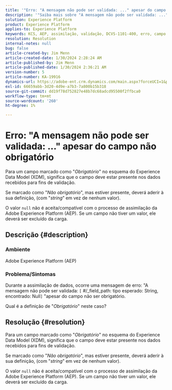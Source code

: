 ```yaml
---
title: '"Erro: "A mensagem não pode ser validada: ..." apesar do campo não obrigatório'''
description: '"Saiba mais sobre "A mensagem não pode ser validada: ..." apesar do erro de campo não obrigatório no Adobe Experience Platform.'''
solution: Experience Platform
product: Experience Platform
applies-to: Experience Platform
keywords: KCS, AEP, assimilação, validação, DCVS-1101-400, erro, campo não obrigatório, mensagem não pode ser validada, Perguntas frequentes, Adobe Experience Platform
resolution: Resolution
internal-notes: null
bug: false
article-created-by: Jim Menn
article-created-date: 1/30/2024 2:28:24 AM
article-published-by: Jim Menn
article-published-date: 1/30/2024 2:36:21 AM
version-number: 5
article-number: KA-19916
dynamics-url: https://adobe-ent.crm.dynamics.com/main.aspx?forceUCI=1&pagetype=entityrecord&etn=knowledgearticle&id=c08bfe39-17bf-ee11-9079-6045bd006268
exl-id: 66659abb-3d20-4d9e-a7b3-7a800b15b318
source-git-commit: dd19f78d752827e48b7dc68adcd95500f2ffbca0
workflow-type: tm+mt
source-wordcount: '260'
ht-degree: 1%

---
```


# Erro: &quot;A mensagem não pode ser validada: ...&quot; apesar do campo não obrigatório


Para um campo marcado como &quot;*Obrigatório*&quot; no esquema do Experience Data Model (XDM), significa que o campo deve estar presente nos dados recebidos para fins de validação.

Se marcado como &quot;*Não obrigatório*&quot;, mas estiver presente, deverá aderir à sua definição, (com &quot;*string*&quot;<b> </b>em vez de nenhum valor).

O valor `null` não é aceita/compatível com o processo de assimilação da Adobe Experience Platform (AEP). Se um campo não tiver um valor, ele deverá ser excluído da carga.

## Descrição {#description}


### <b>Ambiente</b>

Adobe Experience Platform (AEP)



### <b>Problema/Sintomas</b>

Durante a assimilação de dados, ocorre uma mensagem de erro: &quot;A mensagem não pode ser validada: `[` #/_field_path: tipo esperado: String, encontrado: Null`]` &quot;apesar do campo não ser obrigatório.

Qual é a definição de &quot;*Obrigatório*&quot; neste caso?


## Resolução {#resolution}


Para um campo marcado como &quot;*Obrigatório*&quot; no esquema do Experience Data Model (XDM), significa que o campo deve estar presente nos dados recebidos para fins de validação.

Se marcado como &quot;*Não obrigatório*&quot;, mas estiver presente, deverá aderir à sua definição, (com &quot;*string*&quot;<b> </b>em vez de nenhum valor).

O valor `null` não é aceita/compatível com o processo de assimilação da Adobe Experience Platform (AEP). Se um campo não tiver um valor, ele deverá ser excluído da carga.
